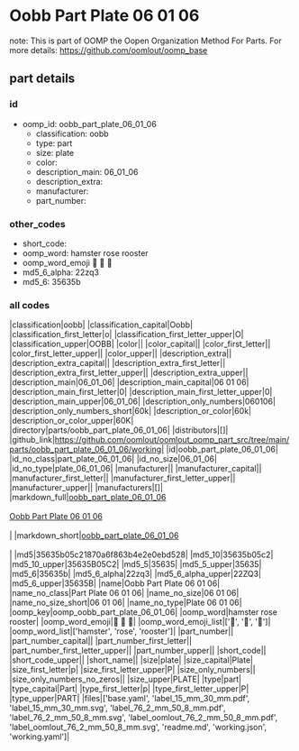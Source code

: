 # Oobb Part Plate 06 01 06  

note: This is part of OOMP the Oopen Organization Method For Parts. For more details: https://github.com/oomlout/oomp_base

##  part details





### id
* oomp_id: oobb_part_plate_06_01_06
  * classification: oobb
  * type: part
  * size: plate
  * color: 
  * description_main: 06_01_06
  * description_extra: 
  * manufacturer: 
  * part_number: 

### other_codes
* short_code: 
* oomp_word: hamster rose rooster
* oomp_word_emoji :hamster: :rose: :rooster:
* md5_6_alpha: 22zq3
* md5_6: 35635b

### all codes 
|classification|oobb|
|classification_capital|Oobb|
|classification_first_letter|o|
|classification_first_letter_upper|O|
|classification_upper|OOBB|
|color||
|color_capital||
|color_first_letter||
|color_first_letter_upper||
|color_upper||
|description_extra||
|description_extra_capital||
|description_extra_first_letter||
|description_extra_first_letter_upper||
|description_extra_upper||
|description_main|06_01_06|
|description_main_capital|06 01 06|
|description_main_first_letter|0|
|description_main_first_letter_upper|0|
|description_main_upper|06_01_06|
|description_only_numbers|060106|
|description_only_numbers_short|60k|
|description_or_color|60k|
|description_or_color_upper|60K|
|directory|parts/oobb_part_plate_06_01_06|
|distributors|[]|
|github_link|https://github.com/oomlout/oomlout_oomp_part_src/tree/main/parts/oobb_part_plate_06_01_06/working|
|id|oobb_part_plate_06_01_06|
|id_no_class|part_plate_06_01_06|
|id_no_size|06_01_06|
|id_no_type|plate_06_01_06|
|manufacturer||
|manufacturer_capital||
|manufacturer_first_letter||
|manufacturer_first_letter_upper||
|manufacturer_upper||
|manufacturers|[]|
|markdown_full|[oobb_part_plate_06_01_06](https://github.com/oomlout/oomlout_oomp_part_src/tree/main/parts/oobb_part_plate_06_01_06/working)<br>[](https://github.com/oomlout/oomlout_oomp_part_src/tree/main/parts/oobb_part_plate_06_01_06/working)<br>[Oobb Part Plate 06 01 06](https://github.com/oomlout/oomlout_oomp_part_src/tree/main/parts/oobb_part_plate_06_01_06/working)<br><br>|
|markdown_short|[oobb_part_plate_06_01_06](https://github.com/oomlout/oomlout_oomp_part_src/tree/main/parts/oobb_part_plate_06_01_06/working)<br><br>|
|md5|35635b05c21870a6f863b4e2e0ebd528|
|md5_10|35635b05c2|
|md5_10_upper|35635B05C2|
|md5_5|35635|
|md5_5_upper|35635|
|md5_6|35635b|
|md5_6_alpha|22zq3|
|md5_6_alpha_upper|22ZQ3|
|md5_6_upper|35635B|
|name|Oobb Part Plate 06 01 06|
|name_no_class|Part Plate 06 01 06|
|name_no_size|06 01 06|
|name_no_size_short|06 01 06|
|name_no_type|Plate 06 01 06|
|oomp_key|oomp_oobb_part_plate_06_01_06|
|oomp_word|hamster rose rooster|
|oomp_word_emoji|:hamster: :rose: :rooster:|
|oomp_word_emoji_list|[':hamster:', ':rose:', ':rooster:']|
|oomp_word_list|['hamster', 'rose', 'rooster']|
|part_number||
|part_number_capital||
|part_number_first_letter||
|part_number_first_letter_upper||
|part_number_upper||
|short_code||
|short_code_upper||
|short_name||
|size|plate|
|size_capital|Plate|
|size_first_letter|p|
|size_first_letter_upper|P|
|size_only_numbers||
|size_only_numbers_no_zeros||
|size_upper|PLATE|
|type|part|
|type_capital|Part|
|type_first_letter|p|
|type_first_letter_upper|P|
|type_upper|PART|
|files|['base.yaml', 'label_15_mm_30_mm.pdf', 'label_15_mm_30_mm.svg', 'label_76_2_mm_50_8_mm.pdf', 'label_76_2_mm_50_8_mm.svg', 'label_oomlout_76_2_mm_50_8_mm.pdf', 'label_oomlout_76_2_mm_50_8_mm.svg', 'readme.md', 'working.json', 'working.yaml']|
